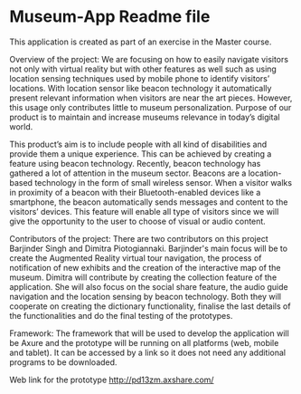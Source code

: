 # Museum-App Readme file
This application is created as part of an exercise in the Master course.

Overview of the project:
We are focusing on how to easily navigate visitors not only with virtual reality but with other features as well such as using location sensing techniques used by mobile phone to identify visitors’ locations. With location sensor like beacon technology it automatically present relevant information when visitors are near the art pieces. However, this usage only contributes little to museum personalization. Purpose of our product is to maintain and increase museums relevance in today’s digital world.

This product’s aim is to include people with all kind of disabilities and provide them a unique experience. This can be achieved by creating a feature using beacon technology. Recently, beacon technology has gathered a lot of attention in the museum sector. Beacons are a location-based technology in the form of small wireless sensor. When a visitor walks in proximity of a beacon with their Bluetooth-enabled devices like a smartphone, the beacon automatically sends messages and content to the visitors’ devices. This feature will enable all type of visitors since we will give the opportunity to the user to choose of visual or audio content.


Contributors of the project:
There are two contributors on this project Barjinder Singh and Dimitra Piotogiannaki.
Barjinder's main focus will be to create the Augmented Reality virtual tour navigation, the process of notification of new exhibits and the creation of the interactive map of the museum.
Dimitra will contribute by creating the collection feature of the application. She will also focus on the social share feature, the audio guide navigation and the location sensing by beacon technology.
Both they will cooperate on creating the dictionary functionality, finalise the last details of the functionalities and do the final testing of the prototypes.

Framework:
The framework that will be used to develop the application will be Axure and the prototype will be running on all platforms (web, mobile and tablet).
It can be accessed by a link so it does not need any additional programs to be downloaded.

Web link for the prototype
http://pd13zm.axshare.com/
